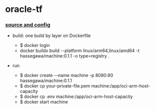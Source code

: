 # oracle-tf
### [source and config](https://github.com/hitrov/oci-arm-host-capacity)

* build: one build by layer on Dockerfile
  * $ docker login
  * docker buildx build --platform linux/arm64,linux/amd64 -t hassegawa/machine:0.1.1 -o type=registry .

* run
  * $ docker create --name machine -p 8080:80 hassegawa/machine:0.1.1
  * $ docker cp your-private-file.pem machine:/app/oci-arm-host-capacity 
  * $ docker cp .env machine:/app/oci-arm-host-capacity 
  * $ docker start machine

